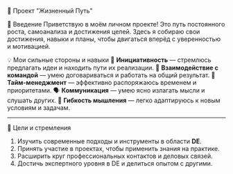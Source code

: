 🌟 Проект "Жизненный Путь"

📘 Введение
Приветствую в моём личном проекте! Это путь постоянного роста, самоанализа и достижения целей. Здесь я собираю свои достижения, навыки и планы, чтобы двигаться вперёд с уверенностью и мотивацией.

💡 Мои сильные стороны и навыки
🎨 **Инициативность** — стремлюсь предлагать идеи и находить пути их реализации.
🤝 **Взаимодействие с командой** — умею договариваться и работать на общий результат.
📅 **Тайм-менеджмент** — эффективно распоряжаюсь временем и приоритетами.
🗣️ **Коммуникация** — умею ясно излагать мысли и слушать других.
🔄 **Гибкость мышления** — легко адаптируюсь к новым условиям и задачам.

---

🎯 Цели и стремления

1. Изучить современные подходы и инструменты в области **DE**.
2. Принять участие в проектах, чтобы применить знания на практике.
3. Расширить круг профессиональных контактов и деловых связей.
4. Достичь экспертного уровня в DE и делиться опытом с другими.

